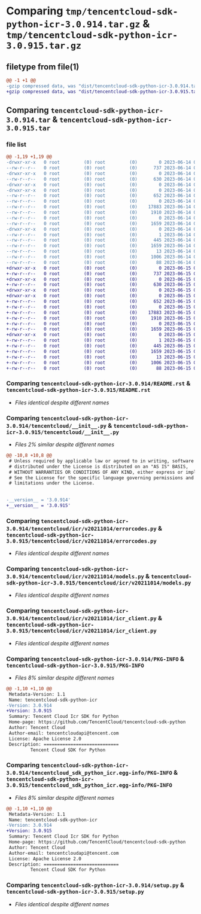 # Comparing `tmp/tencentcloud-sdk-python-icr-3.0.914.tar.gz` & `tmp/tencentcloud-sdk-python-icr-3.0.915.tar.gz`

## filetype from file(1)

```diff
@@ -1 +1 @@
-gzip compressed data, was "dist/tencentcloud-sdk-python-icr-3.0.914.tar", last modified: Wed Jun 14 00:27:48 2023, max compression
+gzip compressed data, was "dist/tencentcloud-sdk-python-icr-3.0.915.tar", last modified: Thu Jun 15 00:27:09 2023, max compression
```

## Comparing `tencentcloud-sdk-python-icr-3.0.914.tar` & `tencentcloud-sdk-python-icr-3.0.915.tar`

### file list

```diff
@@ -1,19 +1,19 @@
-drwxr-xr-x   0 root         (0) root         (0)        0 2023-06-14 00:27:48.000000 tencentcloud-sdk-python-icr-3.0.914/
--rw-r--r--   0 root         (0) root         (0)      737 2023-06-14 00:27:48.000000 tencentcloud-sdk-python-icr-3.0.914/README.rst
-drwxr-xr-x   0 root         (0) root         (0)        0 2023-06-14 00:27:48.000000 tencentcloud-sdk-python-icr-3.0.914/tencentcloud/
--rw-r--r--   0 root         (0) root         (0)      630 2023-06-14 00:27:48.000000 tencentcloud-sdk-python-icr-3.0.914/tencentcloud/__init__.py
-drwxr-xr-x   0 root         (0) root         (0)        0 2023-06-14 00:27:48.000000 tencentcloud-sdk-python-icr-3.0.914/tencentcloud/icr/
-drwxr-xr-x   0 root         (0) root         (0)        0 2023-06-14 00:27:48.000000 tencentcloud-sdk-python-icr-3.0.914/tencentcloud/icr/v20211014/
--rw-r--r--   0 root         (0) root         (0)      652 2023-06-14 00:27:48.000000 tencentcloud-sdk-python-icr-3.0.914/tencentcloud/icr/v20211014/errorcodes.py
--rw-r--r--   0 root         (0) root         (0)        0 2023-06-14 00:27:48.000000 tencentcloud-sdk-python-icr-3.0.914/tencentcloud/icr/v20211014/__init__.py
--rw-r--r--   0 root         (0) root         (0)    17883 2023-06-14 00:27:48.000000 tencentcloud-sdk-python-icr-3.0.914/tencentcloud/icr/v20211014/models.py
--rw-r--r--   0 root         (0) root         (0)     1910 2023-06-14 00:27:48.000000 tencentcloud-sdk-python-icr-3.0.914/tencentcloud/icr/v20211014/icr_client.py
--rw-r--r--   0 root         (0) root         (0)        0 2023-06-14 00:27:48.000000 tencentcloud-sdk-python-icr-3.0.914/tencentcloud/icr/__init__.py
--rw-r--r--   0 root         (0) root         (0)     1659 2023-06-14 00:27:48.000000 tencentcloud-sdk-python-icr-3.0.914/PKG-INFO
-drwxr-xr-x   0 root         (0) root         (0)        0 2023-06-14 00:27:48.000000 tencentcloud-sdk-python-icr-3.0.914/tencentcloud_sdk_python_icr.egg-info/
--rw-r--r--   0 root         (0) root         (0)        1 2023-06-14 00:27:48.000000 tencentcloud-sdk-python-icr-3.0.914/tencentcloud_sdk_python_icr.egg-info/dependency_links.txt
--rw-r--r--   0 root         (0) root         (0)      445 2023-06-14 00:27:48.000000 tencentcloud-sdk-python-icr-3.0.914/tencentcloud_sdk_python_icr.egg-info/SOURCES.txt
--rw-r--r--   0 root         (0) root         (0)     1659 2023-06-14 00:27:48.000000 tencentcloud-sdk-python-icr-3.0.914/tencentcloud_sdk_python_icr.egg-info/PKG-INFO
--rw-r--r--   0 root         (0) root         (0)       13 2023-06-14 00:27:48.000000 tencentcloud-sdk-python-icr-3.0.914/tencentcloud_sdk_python_icr.egg-info/top_level.txt
--rw-r--r--   0 root         (0) root         (0)     1006 2023-06-14 00:27:48.000000 tencentcloud-sdk-python-icr-3.0.914/setup.py
--rw-r--r--   0 root         (0) root         (0)       88 2023-06-14 00:27:48.000000 tencentcloud-sdk-python-icr-3.0.914/setup.cfg
+drwxr-xr-x   0 root         (0) root         (0)        0 2023-06-15 00:27:09.000000 tencentcloud-sdk-python-icr-3.0.915/
+-rw-r--r--   0 root         (0) root         (0)      737 2023-06-15 00:27:09.000000 tencentcloud-sdk-python-icr-3.0.915/README.rst
+drwxr-xr-x   0 root         (0) root         (0)        0 2023-06-15 00:27:09.000000 tencentcloud-sdk-python-icr-3.0.915/tencentcloud/
+-rw-r--r--   0 root         (0) root         (0)      630 2023-06-15 00:27:09.000000 tencentcloud-sdk-python-icr-3.0.915/tencentcloud/__init__.py
+drwxr-xr-x   0 root         (0) root         (0)        0 2023-06-15 00:27:09.000000 tencentcloud-sdk-python-icr-3.0.915/tencentcloud/icr/
+drwxr-xr-x   0 root         (0) root         (0)        0 2023-06-15 00:27:09.000000 tencentcloud-sdk-python-icr-3.0.915/tencentcloud/icr/v20211014/
+-rw-r--r--   0 root         (0) root         (0)      652 2023-06-15 00:27:09.000000 tencentcloud-sdk-python-icr-3.0.915/tencentcloud/icr/v20211014/errorcodes.py
+-rw-r--r--   0 root         (0) root         (0)        0 2023-06-15 00:27:09.000000 tencentcloud-sdk-python-icr-3.0.915/tencentcloud/icr/v20211014/__init__.py
+-rw-r--r--   0 root         (0) root         (0)    17883 2023-06-15 00:27:09.000000 tencentcloud-sdk-python-icr-3.0.915/tencentcloud/icr/v20211014/models.py
+-rw-r--r--   0 root         (0) root         (0)     1910 2023-06-15 00:27:09.000000 tencentcloud-sdk-python-icr-3.0.915/tencentcloud/icr/v20211014/icr_client.py
+-rw-r--r--   0 root         (0) root         (0)        0 2023-06-15 00:27:09.000000 tencentcloud-sdk-python-icr-3.0.915/tencentcloud/icr/__init__.py
+-rw-r--r--   0 root         (0) root         (0)     1659 2023-06-15 00:27:09.000000 tencentcloud-sdk-python-icr-3.0.915/PKG-INFO
+drwxr-xr-x   0 root         (0) root         (0)        0 2023-06-15 00:27:09.000000 tencentcloud-sdk-python-icr-3.0.915/tencentcloud_sdk_python_icr.egg-info/
+-rw-r--r--   0 root         (0) root         (0)        1 2023-06-15 00:27:09.000000 tencentcloud-sdk-python-icr-3.0.915/tencentcloud_sdk_python_icr.egg-info/dependency_links.txt
+-rw-r--r--   0 root         (0) root         (0)      445 2023-06-15 00:27:09.000000 tencentcloud-sdk-python-icr-3.0.915/tencentcloud_sdk_python_icr.egg-info/SOURCES.txt
+-rw-r--r--   0 root         (0) root         (0)     1659 2023-06-15 00:27:09.000000 tencentcloud-sdk-python-icr-3.0.915/tencentcloud_sdk_python_icr.egg-info/PKG-INFO
+-rw-r--r--   0 root         (0) root         (0)       13 2023-06-15 00:27:09.000000 tencentcloud-sdk-python-icr-3.0.915/tencentcloud_sdk_python_icr.egg-info/top_level.txt
+-rw-r--r--   0 root         (0) root         (0)     1006 2023-06-15 00:27:09.000000 tencentcloud-sdk-python-icr-3.0.915/setup.py
+-rw-r--r--   0 root         (0) root         (0)       88 2023-06-15 00:27:09.000000 tencentcloud-sdk-python-icr-3.0.915/setup.cfg
```

### Comparing `tencentcloud-sdk-python-icr-3.0.914/README.rst` & `tencentcloud-sdk-python-icr-3.0.915/README.rst`

 * *Files identical despite different names*

### Comparing `tencentcloud-sdk-python-icr-3.0.914/tencentcloud/__init__.py` & `tencentcloud-sdk-python-icr-3.0.915/tencentcloud/__init__.py`

 * *Files 2% similar despite different names*

```diff
@@ -10,8 +10,8 @@
 # Unless required by applicable law or agreed to in writing, software
 # distributed under the License is distributed on an "AS IS" BASIS,
 # WITHOUT WARRANTIES OR CONDITIONS OF ANY KIND, either express or implied.
 # See the License for the specific language governing permissions and
 # limitations under the License.
 
 
-__version__ = '3.0.914'
+__version__ = '3.0.915'
```

### Comparing `tencentcloud-sdk-python-icr-3.0.914/tencentcloud/icr/v20211014/errorcodes.py` & `tencentcloud-sdk-python-icr-3.0.915/tencentcloud/icr/v20211014/errorcodes.py`

 * *Files identical despite different names*

### Comparing `tencentcloud-sdk-python-icr-3.0.914/tencentcloud/icr/v20211014/models.py` & `tencentcloud-sdk-python-icr-3.0.915/tencentcloud/icr/v20211014/models.py`

 * *Files identical despite different names*

### Comparing `tencentcloud-sdk-python-icr-3.0.914/tencentcloud/icr/v20211014/icr_client.py` & `tencentcloud-sdk-python-icr-3.0.915/tencentcloud/icr/v20211014/icr_client.py`

 * *Files identical despite different names*

### Comparing `tencentcloud-sdk-python-icr-3.0.914/PKG-INFO` & `tencentcloud-sdk-python-icr-3.0.915/PKG-INFO`

 * *Files 8% similar despite different names*

```diff
@@ -1,10 +1,10 @@
 Metadata-Version: 1.1
 Name: tencentcloud-sdk-python-icr
-Version: 3.0.914
+Version: 3.0.915
 Summary: Tencent Cloud Icr SDK for Python
 Home-page: https://github.com/TencentCloud/tencentcloud-sdk-python
 Author: Tencent Cloud
 Author-email: tencentcloudapi@tencent.com
 License: Apache License 2.0
 Description: ============================
         Tencent Cloud SDK for Python
```

### Comparing `tencentcloud-sdk-python-icr-3.0.914/tencentcloud_sdk_python_icr.egg-info/PKG-INFO` & `tencentcloud-sdk-python-icr-3.0.915/tencentcloud_sdk_python_icr.egg-info/PKG-INFO`

 * *Files 8% similar despite different names*

```diff
@@ -1,10 +1,10 @@
 Metadata-Version: 1.1
 Name: tencentcloud-sdk-python-icr
-Version: 3.0.914
+Version: 3.0.915
 Summary: Tencent Cloud Icr SDK for Python
 Home-page: https://github.com/TencentCloud/tencentcloud-sdk-python
 Author: Tencent Cloud
 Author-email: tencentcloudapi@tencent.com
 License: Apache License 2.0
 Description: ============================
         Tencent Cloud SDK for Python
```

### Comparing `tencentcloud-sdk-python-icr-3.0.914/setup.py` & `tencentcloud-sdk-python-icr-3.0.915/setup.py`

 * *Files identical despite different names*

